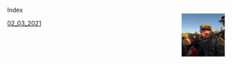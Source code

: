 Index         
<img src="images/beast.jpg" width = 100 height = 100 align = "right">

[02_03_2021](2_3_21.md)

